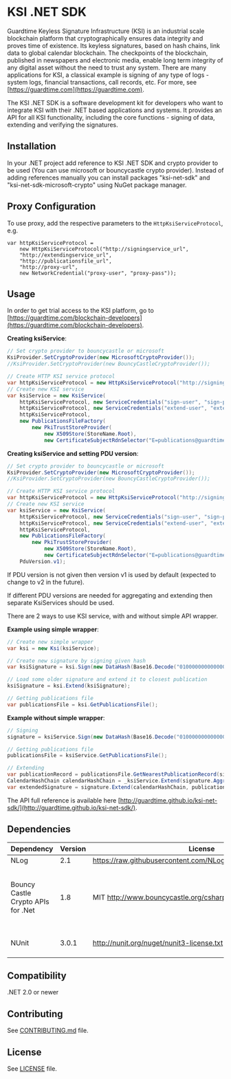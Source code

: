 # KSI .NET SDK

Guardtime Keyless Signature Infrastructure (KSI) is an industrial scale blockchain platform that cryptographically
ensures data integrity and proves time of existence. Its keyless signatures, based on hash chains, link data to global
calendar blockchain. The checkpoints of the blockchain, published in newspapers and electronic media, enable long term
integrity of any digital asset without the need to trust any system. There are many applications for KSI, a classical
example is signing of any type of logs - system logs, financial transactions, call records, etc. For more,
see [https://guardtime.com](https://guardtime.com).

The KSI .NET SDK is a software development kit for developers who want to integrate KSI with their .NET based applications
and systems. It provides an API for all KSI functionality, including the core functions - signing of data, extending
and verifying the signatures.

## Installation

In your .NET project add reference to KSI .NET SDK and crypto provider to be used (You can use microsoft or bouncycastle crypto provider).
Instead of adding references manually you can install packages "ksi-net-sdk" and "ksi-net-sdk-microsoft-crypto" using NuGet package manager.

## Proxy Configuration

To use proxy, add the respective parameters to the `HttpKsiServiceProtocol`, e.g.

```
var httpKsiServiceProtocol =
    new HttpKsiServiceProtocol("http://signingservice_url",
    "http://extendingservice_url",
    "http://publicationsfile_url",
    "http://proxy-url",
    new NetworkCredential("proxy-user", "proxy-pass"));
```

## Usage

In order to get trial access to the KSI platform, go to [https://guardtime.com/blockchain-developers](https://guardtime.com/blockchain-developers).

**Creating ksiService**:

```cs
// Set crypto provider to bouncycastle or microsoft
KsiProvider.SetCryptoProvider(new MicrosoftCryptoProvider());
//KsiProvider.SetCryptoProvider(new BouncyCastleCryptoProvider());

// Create HTTP KSI service protocol
var httpKsiServiceProtocol = new HttpKsiServiceProtocol("http://signingservice_url", "http://extendingservice_url", "http://publicationsfile_url");
// Create new KSI service
var ksiService = new KsiService(
    httpKsiServiceProtocol, new ServiceCredentials("sign-user", "sign-pass"),
    httpKsiServiceProtocol, new ServiceCredentials("extend-user", "extend-pass"),
    httpKsiServiceProtocol,
    new PublicationsFileFactory(
        new PkiTrustStoreProvider(
            new X509Store(StoreName.Root),
            new CertificateSubjectRdnSelector("E=publications@guardtime.com"))));
```

**Creating ksiService and setting PDU version**:

```cs
// Set crypto provider to bouncycastle or microsoft
KsiProvider.SetCryptoProvider(new MicrosoftCryptoProvider());
//KsiProvider.SetCryptoProvider(new BouncyCastleCryptoProvider());

// Create HTTP KSI service protocol
var httpKsiServiceProtocol = new HttpKsiServiceProtocol("http://signingservice_url", "http://extendingservice_url", "http://publicationsfile_url");
// Create new KSI service
var ksiService = new KsiService(
    httpKsiServiceProtocol, new ServiceCredentials("sign-user", "sign-pass"),
    httpKsiServiceProtocol, new ServiceCredentials("extend-user", "extend-pass"),
    httpKsiServiceProtocol,
    new PublicationsFileFactory(
        new PkiTrustStoreProvider(
            new X509Store(StoreName.Root),
            new CertificateSubjectRdnSelector("E=publications@guardtime.com")))
	PduVersion.v1);
```

If PDU version is not given then version v1 is used by default (expected to change to v2 in the future).

If different PDU versions are needed for aggregating and extending then separate KsiServices should be used.

There are 2 ways to use KSI service, with and without simple API wrapper.

**Example using simple wrapper**:

```cs
// Create new simple wrapper
var ksi = new Ksi(ksiService);

// Create new signature by signing given hash
var ksiSignature = ksi.Sign(new DataHash(Base16.Decode("010000000000000000000000000000000000000000000000000000000000000000")));

// Load some older signature and extend it to closest publication
ksiSignature = ksi.Extend(ksiSignature);

// Getting publications file
var publicationsFile = ksi.GetPublicationsFile();
```

**Example without simple wrapper**:

```cs
// Signing
signature = ksiService.Sign(new DataHash(Base16.Decode("010000000000000000000000000000000000000000000000000000000000000000")));

// Getting publications file
publicationsFile = ksiService.GetPublicationsFile();

// Extending
var publicationRecord = publicationsFile.GetNearestPublicationRecord(signature.AggregationTime);
CalendarHashChain calendarHashChain = _ksiService.Extend(signature.AggregationTime, publicationRecord.PublicationData.PublicationTime);
var extendedSignature = signature.Extend(calendarHashChain, publicationRecord);
```

The API full reference is available here [http://guardtime.github.io/ksi-net-sdk/](http://guardtime.github.io/ksi-net-sdk/).

## Dependencies

| **Dependency**                     | **Version** | **License**                                                        | **Notes**                                                                |
| ---------------------------------- |-------------| -------------------------------------------------------------------|--------------------------------------------------------------------------|
| NLog                               | 2.1         | https://raw.githubusercontent.com/NLog/NLog/master/LICENSE.txt     |                                                                          |
| Bouncy Castle Crypto APIs for .Net | 1.8         | MIT http://www.bouncycastle.org/csharp/licence.html                | Not needed when KSI .NET SDK Microsoft cryptography provider is used     |
| NUnit	                             | 3.0.1       | http://nunit.org/nuget/nunit3-license.txt                          | Required only for testing                                                |

## Compatibility

.NET 2.0 or newer

## Contributing

See [CONTRIBUTING.md](https://github.com/guardtime/ksi-net-sdk/blob/master/CONTRIBUTING.md) file.

## License

See [LICENSE](https://github.com/guardtime/ksi-net-sdk/blob/master/LICENSE) file.
